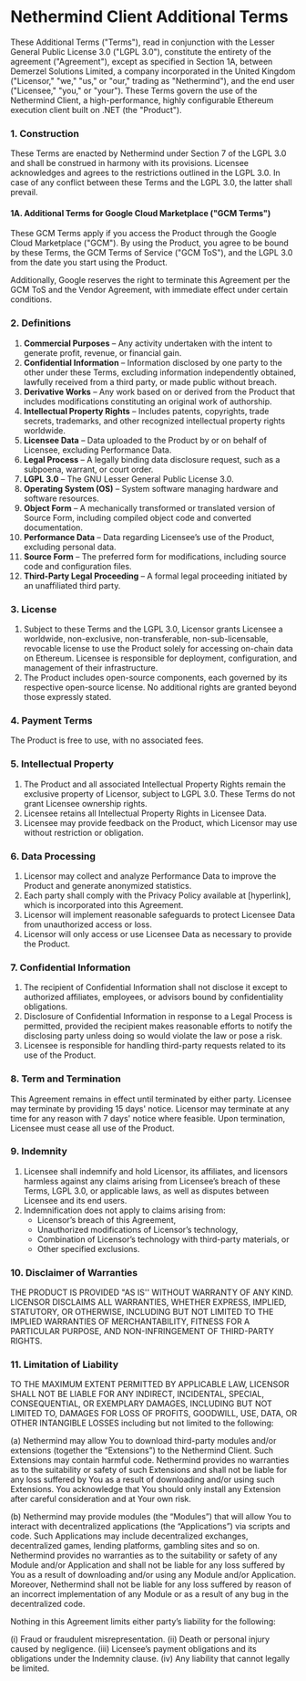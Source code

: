 # Nethermind Client Additional Terms

These Additional Terms ("Terms"), read in conjunction with the Lesser General Public License 3.0 ("LGPL 3.0"), constitute the entirety of the agreement ("Agreement"), except as specified in Section 1A, between Demerzel Solutions Limited, a company incorporated in the United Kingdom ("Licensor," "we," "us," or "our," trading as "Nethermind"), and the end user ("Licensee," "you," or "your"). These Terms govern the use of the Nethermind Client, a high-performance, highly configurable Ethereum execution client built on .NET (the "Product").

### 1. Construction

These Terms are enacted by Nethermind under Section 7 of the LGPL 3.0 and shall be construed in harmony with its provisions. Licensee acknowledges and agrees to the restrictions outlined in the LGPL 3.0. In case of any conflict between these Terms and the LGPL 3.0, the latter shall prevail.

#### 1A. Additional Terms for Google Cloud Marketplace ("GCM Terms")

These GCM Terms apply if you access the Product through the Google Cloud Marketplace ("GCM"). By using the Product, you agree to be bound by these Terms, the GCM Terms of Service ("GCM ToS"), and the LGPL 3.0 from the date you start using the Product.

Additionally, Google reserves the right to terminate this Agreement per the GCM ToS and the Vendor Agreement, with immediate effect under certain conditions.

### 2. Definitions

1. **Commercial Purposes** – Any activity undertaken with the intent to generate profit, revenue, or financial gain.
2. **Confidential Information** – Information disclosed by one party to the other under these Terms, excluding information independently obtained, lawfully received from a third party, or made public without breach.
3. **Derivative Works** – Any work based on or derived from the Product that includes modifications constituting an original work of authorship.
4. **Intellectual Property Rights** – Includes patents, copyrights, trade secrets, trademarks, and other recognized intellectual property rights worldwide.
5. **Licensee Data** – Data uploaded to the Product by or on behalf of Licensee, excluding Performance Data.
6. **Legal Process** – A legally binding data disclosure request, such as a subpoena, warrant, or court order.
7. **LGPL 3.0** – The GNU Lesser General Public License 3.0.
8. **Operating System (OS)** – System software managing hardware and software resources.
9. **Object Form** – A mechanically transformed or translated version of Source Form, including compiled object code and converted documentation.
10. **Performance Data** – Data regarding Licensee’s use of the Product, excluding personal data.
11. **Source Form** – The preferred form for modifications, including source code and configuration files.
12. **Third-Party Legal Proceeding** – A formal legal proceeding initiated by an unaffiliated third party.

### 3. License

1. Subject to these Terms and the LGPL 3.0, Licensor grants Licensee a worldwide, non-exclusive, non-transferable, non-sub-licensable, revocable license to use the Product solely for accessing on-chain data on Ethereum. Licensee is responsible for deployment, configuration, and management of their infrastructure.
2. The Product includes open-source components, each governed by its respective open-source license. No additional rights are granted beyond those expressly stated.

### 4. Payment Terms

The Product is free to use, with no associated fees.

### 5. Intellectual Property

1. The Product and all associated Intellectual Property Rights remain the exclusive property of Licensor, subject to LGPL 3.0. These Terms do not grant Licensee ownership rights.
2. Licensee retains all Intellectual Property Rights in Licensee Data.
3. Licensee may provide feedback on the Product, which Licensor may use without restriction or obligation.

### 6. Data Processing

1. Licensor may collect and analyze Performance Data to improve the Product and generate anonymized statistics.
2. Each party shall comply with the Privacy Policy available at [hyperlink], which is incorporated into this Agreement.
3. Licensor will implement reasonable safeguards to protect Licensee Data from unauthorized access or loss.
4. Licensor will only access or use Licensee Data as necessary to provide the Product.

### 7. Confidential Information

1. The recipient of Confidential Information shall not disclose it except to authorized affiliates, employees, or advisors bound by confidentiality obligations.
2. Disclosure of Confidential Information in response to a Legal Process is permitted, provided the recipient makes reasonable efforts to notify the disclosing party unless doing so would violate the law or pose a risk.
3. Licensee is responsible for handling third-party requests related to its use of the Product.

### 8. Term and Termination

This Agreement remains in effect until terminated by either party. Licensee may terminate by providing 15 days' notice. Licensor may terminate at any time for any reason with 7 days' notice where feasible. Upon termination, Licensee must cease all use of the Product.

### 9. Indemnity

1. Licensee shall indemnify and hold Licensor, its affiliates, and licensors harmless against any claims arising from Licensee’s breach of these Terms, LGPL 3.0, or applicable laws, as well as disputes between Licensee and its end users.
2. Indemnification does not apply to claims arising from:
   - Licensor’s breach of this Agreement,
   - Unauthorized modifications of Licensor’s technology,
   - Combination of Licensor’s technology with third-party materials, or
   - Other specified exclusions.



### 10. Disclaimer of Warranties

THE PRODUCT IS PROVIDED "AS IS'' WITHOUT WARRANTY OF ANY KIND. LICENSOR DISCLAIMS ALL WARRANTIES, WHETHER EXPRESS, IMPLIED, STATUTORY, OR OTHERWISE, INCLUDING BUT NOT LIMITED TO THE IMPLIED WARRANTIES OF MERCHANTABILITY, FITNESS FOR A PARTICULAR PURPOSE, AND NON-INFRINGEMENT OF THIRD-PARTY RIGHTS.

### 11. Limitation of Liability

TO THE MAXIMUM EXTENT PERMITTED BY APPLICABLE LAW, LICENSOR SHALL NOT BE LIABLE FOR ANY INDIRECT, INCIDENTAL, SPECIAL, CONSEQUENTIAL, OR EXEMPLARY DAMAGES, INCLUDING BUT NOT LIMITED TO, DAMAGES FOR LOSS OF PROFITS, GOODWILL, USE, DATA, OR OTHER INTANGIBLE LOSSES including but not limited to the following:

(a) Nethermind may allow You to download third-party modules and/or extensions (together the “Extensions”) to the Nethermind Client. Such Extensions may contain harmful code. Nethermind provides no warranties as to the suitability or safety of such Extensions and shall not be liable for any loss suffered by You as a result of downloading and/or using such Extensions. You acknowledge that You should only install any Extension after careful consideration and at Your own risk.

(b) Nethermind may provide modules (the “Modules”) that will allow You to interact with decentralized applications (the “Applications”) via scripts and code. Such Applications may include decentralized exchanges, decentralized games, lending platforms, gambling sites and so on. Nethermind provides no warranties as to the suitability or safety of any Module and/or Application and shall not be liable for any loss suffered by You as a result of downloading and/or using any Module and/or Application. Moreover, Nethermind shall not be liable for any loss suffered by reason of an incorrect implementation of any Module or as a result of any bug in the decentralized code.

Nothing in this Agreement limits either party’s liability for the following:

(i) Fraud or fraudulent misrepresentation.
(ii) Death or personal injury caused by negligence.
(iii) Licensee’s payment obligations and its obligations under the Indemnity clause.
(iv) Any liability that cannot legally be limited.
